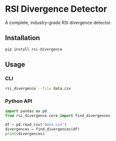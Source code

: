 # RSI Divergence Detector

A complete, industry-grade RSI divergence detector.

## Installation

```bash
pip install rsi-divergence
```

## Usage

### CLI

```bash
rsi_divergence --file data.csv
```

### Python API

```python
import pandas as pd
from rsi_divergence.core import find_divergences

df = pd.read_csv("data.csv")
divergences = find_divergences(df)
print(divergences)
```
